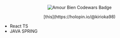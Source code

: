 <p align="center">
  <img src="https://www.codewars.com/users/AmourBien/badges/large" alt="Amour Bien Codewars Badge" />
</p>
<p align="center">
  [this](https://holopin.io/@kirioka98)
</p>
<ul>
  <li> React TS </li>
  <li> JAVA SPRING </li>
</ul>
